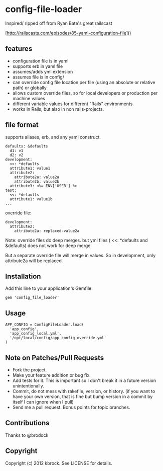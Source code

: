 # config-file-loader

Inspired/ ripped off from Ryan Bate's great railscast

[http://railscasts.com/episodes/85-yaml-configuration-file]()

## features

* configuration file is in yaml
* supports erb in yaml file
* assumes/adds yml extension
* assumes file is in config/
* can override config file location per file (using an absolute or relative path) or globally 
* allows custom override files, so for local developers or production per machine values
* different variable values for different "Rails" environments.
* works in Rails, but also in non rails-projects.

## file format

  supports aliases, erb, and any yaml construct.

    defaults: &defaults
      d1: v1
      d2: v2
    development:
      <<: *defaults
      attribute1: value1
      attribute2:
        attribute2a: value2a
        attribute2b: value2b
      attribute3: <%= ENV['USER'] %>
    test:
      <<: *defaults
      attribute1: value1b
    ...

override file:

    development:
      attribute2:
        attribute2a: replaced-value2a

Note: override files do deep merges. but yml files ( <<: *defaults and &defaults) does not work for deep merge

But a separate override file will merge in values. So in development, only attribute2a will be replaced.

## Installation

Add this line to your application's Gemfile:

    gem 'config_file_loader'

## Usage

    APP_CONFIG = ConfigFileLoader.load(
      'app_config',
      'app_config_local.yml',
      '/opt/local/config/app_config_override.yml'
    )


## Note on Patches/Pull Requests
 
* Fork the project.
* Make your feature addition or bug fix.
* Add tests for it. This is important so I don't break it in a
  future version unintentionally.
* Commit, do not mess with rakefile, version, or history.
  (if you want to have your own version, that is fine but bump version in a commit by itself I can ignore when I pull)
* Send me a pull request. Bonus points for topic branches.

## Contributions

Thanks to @brodock

## Copyright

Copyright (c) 2012 kbrock. See LICENSE for details.
